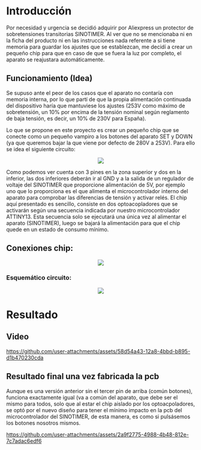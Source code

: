 ﻿# Introducción

Por necesidad y urgencia se decidió adquirir por Aliexpress un protector de sobretensiones transitorias SINOTIMER. Al ver que no se mencionaba ni en la ficha del producto ni en las instrucciones nada referente a si tiene memoria para guardar los ajustes que se establezcan, me decidí a crear un pequeño chip para que en caso de que se fuera la luz por completo, el aparato se reajustara automáticamente.

## Funcionamiento (Idea)

Se supuso ante el peor de los casos que el aparato no contaría con memoria interna, por lo que partí de que la propia alimentación continuada del dispositivo haría que mantuviese los ajustes (253V como máximo de sobretensión, un 10% por encima de la tensión nominal según reglamento de baja tensión, es decir, un 10% de 230V para España). 

Lo que se propone en este proyecto es crear un pequeño chip que se conecte como un pequeño vampiro a los botones del aparato SET y DOWN (ya que queremos bajar la que viene por defecto de 280V a 253V). Para ello se idea el siguiente circuito:

<div align="center">
	<img src="https://github.com/user-attachments/assets/c0d10671-a0d8-4080-a674-5a804480ca11">
</div>

Como podemos ver cuenta con 3 pines en la zona superior y dos en la inferior, las dos inferiores deberán ir al GND y a la salida de un regulador de voltaje del SINOTIMER que proporcione alimentación de 5V, por ejemplo uno que lo proporciona es el que alimenta el microcontrolador interno del aparato para comprobar las diferencias de tensión y activar relés. El chip aquí presentado es sencillo, consiste en dos optoacopladores que se activarán según una secuencia indicada por nuestro microcontrolador ATTINY13. Esta secuencia solo se ejecutará una única vez al alimentar el aparato (SINOTIMER), luego se bajará la alimentación para que el chip quede en un estado de consumo mínimo.
## Conexiones chip:
<div align="middle">
  <img src="https://github.com/user-attachments/assets/78dd3d2e-87bc-4c5f-9962-ad5c0ee2d4a8" />
</div>

### Esquemático circuito:
<div align="center">
  <img src="https://github.com/user-attachments/assets/8bd4044a-5b6c-461a-b799-559b531f3468" /> 
</div>

# Resultado
## Video
https://github.com/user-attachments/assets/58d54a43-12a8-4bbd-b895-d1b470230cda

## Resultado final una vez fabricada la pcb
Aunque es una versión anterior sin el tercer pin de arriba (común botones), funciona exactamente igual (va a común del aparato, que debe ser el mismo para todos, solo que al estar el chip aislado por los optoacpoladores, se optó por el nuevo diseño para tener el mínimo impacto en la pcb del microcontrolador del SINOTIMER, de esta manera, es como si pulsásemos los botones nosotros mismos.

https://github.com/user-attachments/assets/2a9f2775-4988-4b48-812e-7c7adac6edf6


